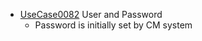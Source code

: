   * [UseCase0082](https://github.com/DomainDrivenArchitecture/ddaRequirement/blob/master/en/requirements/UseCase0082.md) User and Password
    * Password is initially set by CM system